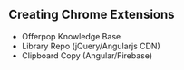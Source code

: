 Creating Chrome Extensions
------------
- Offerpop Knowledge Base
- Library Repo (jQuery/Angularjs CDN)
- Clipboard Copy (Angular/Firebase)
